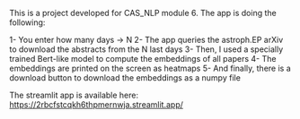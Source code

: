 This is a project developed for CAS_NLP module 6. The app is doing the following:

1-	You enter how many days -> N
2-	The app queries the astroph.EP arXiv to download the abstracts from the N last days
3-	Then, I used a specially trained Bert-like model to compute the embeddings of all papers
4-	The embeddings are printed on the screen as heatmaps
5-	And finally, there is a download button to download the embeddings as a numpy file

The streamlit app is available here: https://2rbcfstcqkh6thpmernwja.streamlit.app/

